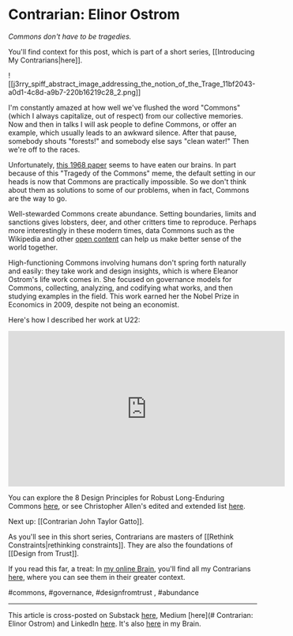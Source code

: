 # Contrarian: Elinor Ostrom 
 
*Commons don't have to be tragedies.* 

You'll find context for this post, which is part of a short series, [[Introducing My Contrarians|here]]. 

![[j3rry_spiff_abstract_image_addressing_the_notion_of_the_Trage_11bf2043-a0d1-4c8d-a9b7-220b16219c28_2.png]]

I'm constantly amazed at how well we've flushed the word "Commons" (which I always capitalize, out of respect) from our collective memories. Now and then in talks I will ask people to define Commons, or offer an example, which usually leads to an awkward silence. After that pause, somebody shouts "forests!" and somebody else says "clean water!" Then we're off to the races.

Unfortunately, [this 1968 paper](https://math.uchicago.edu/~shmuel/Modeling/Hardin,%20Tragedy%20of%20the%20Commons.pdf) seems to have eaten our brains. In part because of this "Tragedy of the Commons" meme, the default setting in our heads is now that Commons are practically impossible. So we don't think about them as solutions to some of our problems, when in fact, Commons are the way to go.

Well-stewarded Commons create abundance. Setting boundaries, limits and sanctions gives lobsters, deer, and other critters time to reproduce. Perhaps more interestingly in these modern times, data Commons such as the Wikipedia and other [open content](https://bra.in/3vA5da) can help us make better sense of the world together. 

High-functioning Commons involving humans don't spring forth naturally and easily: they take work and design insights, which is where Eleanor Ostrom's life work comes in. She focused on governance models for Commons, collecting, analyzing, and codifying what works, and then studying examples in the field. This work earned her the Nobel Prize in Economics in 2009, despite not being an economist. 

Here's how I described her work at U22:

<iframe width="560" height="315" src="https://www.youtube.com/embed/PpBBd7IU-PA?si=p0TuAH1VzuzmVQWO" title="YouTube video player" frameborder="0" allow="accelerometer; autoplay; clipboard-write; encrypted-media; gyroscope; picture-in-picture; web-share" referrerpolicy="strict-origin-when-cross-origin" allowfullscreen></iframe>

You can explore the 8 Design Principles for Robust Long-Enduring Commons [here](https://bra.in/2vBzKW), or see Christopher Allen's edited and extended list [here](https://bra.in/3py7Qj). 

Next up: [[Contrarian John Taylor Gatto]]. 

As you'll see in this short series, Contrarians are masters of [[Rethink Constraints|rethinking constraints]]. They are also the foundations of [[Design from Trust]]. 

If you read this far, a treat: In [my online Brain](https://www.jerrysbrain.com/), you'll find all my Contrarians [here](https://bra.in/4jrdQp), where you can see them in their greater context. 

#commons, #governance, #designfromtrust , #abundance 

--- 
This article is cross-posted on Substack [here](https://rethinkconstraints.substack.com/p/contrarian-elinor-ostrom), Medium [here](# Contrarian: Elinor Ostrom) and LinkedIn [here](). It's also [here](https://bra.in/9pDznn) in my Brain. 